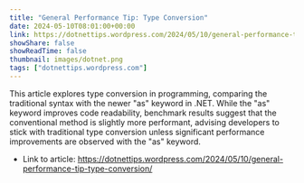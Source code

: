 ```yaml
---
title: "General Performance Tip: Type Conversion"
date: 2024-05-10T08:01:00+00:00
link: https://dotnettips.wordpress.com/2024/05/10/general-performance-tip-type-conversion/
showShare: false
showReadTime: false
thumbnail: images/dotnet.png
tags: ["dotnettips.wordpress.com"]
---
```

This article explores type conversion in programming, comparing the traditional syntax with the newer "as" keyword in .NET. While the "as" keyword improves code readability, benchmark results suggest that the conventional method is slightly more performant, advising developers to stick with traditional type conversion unless significant performance improvements are observed with the "as" keyword.

- Link to article: https://dotnettips.wordpress.com/2024/05/10/general-performance-tip-type-conversion/